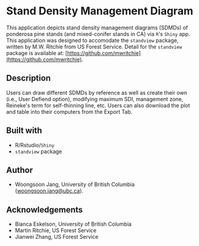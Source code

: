 # Stand Density Management Diagram

This application depicts stand density management diagrams (SDMDs) of ponderosa pine stands (and mixed-conifer stands in CA) via `R`'s `Shiny` app. This application was designed to accomodate the `standview` package, written by M.W. Ritchie from US Forest Service. Detail for the `standview` package is available at: [https://github.com/mwritchie](https://github.com/mwritchie).

## Description

Users can draw different SDMDs by reference as well as create their own (i.e., User Defiend option), modifying maximum SDI, management zone, Reineke's term for self-thinning line, etc. Users can also download the plot and table into their computers from the Export Tab. 

## Built with
* R/Rstudio/`Shiny`
* `standview` package

## Author
* Woongsoon Jang, University of British Columbia (<woongsoon.jang@ubc.ca>).

## Acknowledgements
* Bianca Eskelson, University of British Columbia
* Martin Ritchie, US Forest Service
* Jianwei Zhang, US Forest Service



